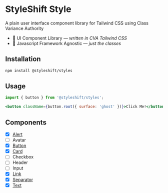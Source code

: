 # StyleShift Style

A plain user interface component library for Tailwind CSS using Class Variance Authority

- 🎨 UI Component Library — _written in CVA Tailwind CSS_
- 🎯 Javascript Framework Agnostic — _just the classes_

## Installation

```bash
npm install @styleshift/styles
```

## Usage

```jsx
import { button } from '@styleshift/styles';

<button className={button.root({ surface: 'ghost' })}>Click Me!</button>;
```

## Components

- [x] [Alert](src/components/alert.ts)
- [ ] Avatar
- [x] [Button](src/components/button.ts)
- [x] [Card](src/components/card.ts)
- [ ] Checkbox
- [ ] Header
- [ ] Input
- [x] [Link](src/components/link.ts)
- [x] [Separator](src/components/separator.ts)
- [x] [Text](src/components/text.ts)
